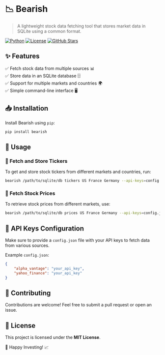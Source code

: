 # 📉 Bearish

> A lightweight stock data fetching tool that stores market data in SQLite using a common format.

[![Python](https://img.shields.io/badge/Python-3.8%2B-blue.svg?logo=python)](https://www.python.org/) [![License](https://img.shields.io/badge/License-MIT-green.svg)](LICENSE) [![GitHub Stars](https://img.shields.io/github/stars/your-repo/bearish?style=social)](https://github.com/your-repo/bearish)

## ✨ Features
✅ Fetch stock data from multiple sources 📊  
✅ Store data in an SQLite database 🗄️  
✅ Support for multiple markets and countries 🌍  
✅ Simple command-line interface 🖥️  

## 📥 Installation
Install Bearish using `pip`:

```sh
pip install bearish
```

## 🚀 Usage

### 📌 Fetch and Store Tickers
To get and store stock tickers from different markets and countries, run:

```sh
bearish /path/to/sqlite/db tickers US France Germany --api-keys=config.json
```

### 📌 Fetch Stock Prices
To retrieve stock prices from different markets, use:

```sh
bearish /path/to/sqlite/db prices US France Germany --api-keys=config.json
```

## 🔑 API Keys Configuration
Make sure to provide a `config.json` file with your API keys to fetch data from various sources.

Example `config.json`:
```json
{
    "alpha_vantage": "your_api_key",
    "yahoo_finance": "your_api_key"
}
```

## 🤝 Contributing
Contributions are welcome! Feel free to submit a pull request or open an issue.

## 📜 License
This project is licensed under the **MIT License**.

🚀 Happy Investing! 📈

